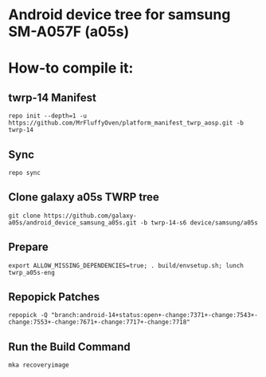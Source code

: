 # Android device tree for samsung SM-A057F (a05s)

# How-to compile it:

## twrp-14 Manifest
    repo init --depth=1 -u https://github.com/MrFluffyOven/platform_manifest_twrp_aosp.git -b twrp-14
## Sync
    repo sync
## Clone galaxy a05s TWRP tree
    git clone https://github.com/galaxy-a05s/android_device_samsung_a05s.git -b twrp-14-s6 device/samsung/a05s
## Prepare
    export ALLOW_MISSING_DEPENDENCIES=true; . build/envsetup.sh; lunch twrp_a05s-eng
## Repopick Patches
    repopick -Q "branch:android-14+status:open+-change:7371+-change:7543+-change:7553+-change:7671+-change:7717+-change:7718"
## Run the Build Command
    mka recoveryimage
